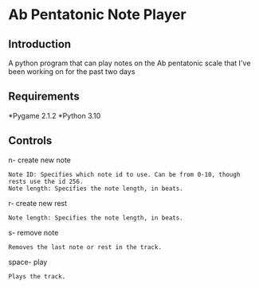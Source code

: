 # Ab Pentatonic Note Player

## Introduction
A python program that can play notes on the Ab pentatonic scale that I've been working on for the past two days

## Requirements
*Pygame 2.1.2
*Python 3.10

## Controls
n- create new note

	Note ID: Specifies which note id to use. Can be from 0-10, though rests use the id 256.
	Note length: Specifies the note length, in beats.

r- create new rest

	Note length: Specifies the note length, in beats.

s- remove note

	Removes the last note or rest in the track.

space- play

	Plays the track.
